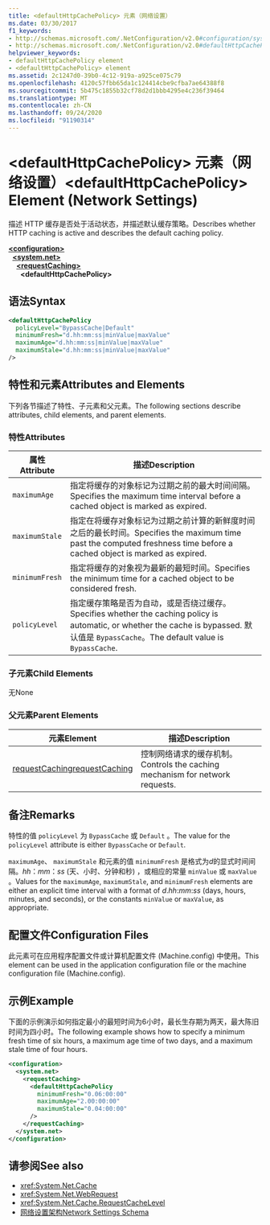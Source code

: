 ```yaml
---
title: <defaultHttpCachePolicy> 元素（网络设置）
ms.date: 03/30/2017
f1_keywords:
- http://schemas.microsoft.com/.NetConfiguration/v2.0#configuration/system.net/requestCaching/defaultHttpCachePolicy
- http://schemas.microsoft.com/.NetConfiguration/v2.0#defaultHttpCachePolicy
helpviewer_keywords:
- defaultHttpCachePolicy element
- <defaultHttpCachePolicy> element
ms.assetid: 2c1247d0-39b0-4c12-919a-a925ce075c79
ms.openlocfilehash: 4120c57fbb65da1c124414cbe9cfba7ae64388f8
ms.sourcegitcommit: 5b475c1855b32cf78d2d1bbb4295e4c236f39464
ms.translationtype: MT
ms.contentlocale: zh-CN
ms.lasthandoff: 09/24/2020
ms.locfileid: "91190314"
---
```

# <a name="defaulthttpcachepolicy-element-network-settings"></a><span data-ttu-id="d8d0a-102">\<defaultHttpCachePolicy> 元素（网络设置）</span><span class="sxs-lookup"><span data-stu-id="d8d0a-102">\<defaultHttpCachePolicy> Element (Network Settings)</span></span>

<span data-ttu-id="d8d0a-103">描述 HTTP 缓存是否处于活动状态，并描述默认缓存策略。</span><span class="sxs-lookup"><span data-stu-id="d8d0a-103">Describes whether HTTP caching is active and describes the default caching policy.</span></span>  

[**\<configuration>**](../configuration-element.md)\
&nbsp;&nbsp;[**\<system.net>**](system-net-element-network-settings.md)\
&nbsp;&nbsp;&nbsp;&nbsp;[**\<requestCaching>**](requestcaching-element-network-settings.md)\
&nbsp;&nbsp;&nbsp;&nbsp;&nbsp;&nbsp;**\<defaultHttpCachePolicy>**

## <a name="syntax"></a><span data-ttu-id="d8d0a-104">语法</span><span class="sxs-lookup"><span data-stu-id="d8d0a-104">Syntax</span></span>  
  
```xml  
<defaultHttpCachePolicy  
  policyLevel="BypassCache|Default"  
  minimumFresh="d.hh:mm:ss|minValue|maxValue"  
  maximumAge="d.hh:mm:ss|minValue|maxValue"  
  maximumStale="d.hh:mm:ss|minValue|maxValue"  
/>  
```  
  
## <a name="attributes-and-elements"></a><span data-ttu-id="d8d0a-105">特性和元素</span><span class="sxs-lookup"><span data-stu-id="d8d0a-105">Attributes and Elements</span></span>  

 <span data-ttu-id="d8d0a-106">下列各节描述了特性、子元素和父元素。</span><span class="sxs-lookup"><span data-stu-id="d8d0a-106">The following sections describe attributes, child elements, and parent elements.</span></span>  
  
### <a name="attributes"></a><span data-ttu-id="d8d0a-107">特性</span><span class="sxs-lookup"><span data-stu-id="d8d0a-107">Attributes</span></span>  
  
|<span data-ttu-id="d8d0a-108">属性</span><span class="sxs-lookup"><span data-stu-id="d8d0a-108">Attribute</span></span>|<span data-ttu-id="d8d0a-109">描述</span><span class="sxs-lookup"><span data-stu-id="d8d0a-109">Description</span></span>|  
|---------------|-----------------|  
|`maximumAge`|<span data-ttu-id="d8d0a-110">指定将缓存的对象标记为过期之前的最大时间间隔。</span><span class="sxs-lookup"><span data-stu-id="d8d0a-110">Specifies the maximum time interval before a cached object is marked as expired.</span></span>|  
|`maximumStale`|<span data-ttu-id="d8d0a-111">指定在将缓存对象标记为过期之前计算的新鲜度时间之后的最长时间。</span><span class="sxs-lookup"><span data-stu-id="d8d0a-111">Specifies the maximum time past the computed freshness time before a cached object is marked as expired.</span></span>|  
|`minimumFresh`|<span data-ttu-id="d8d0a-112">指定将缓存的对象视为最新的最短时间。</span><span class="sxs-lookup"><span data-stu-id="d8d0a-112">Specifies the minimum time for a cached object to be considered fresh.</span></span>|  
|`policyLevel`|<span data-ttu-id="d8d0a-113">指定缓存策略是否为自动，或是否绕过缓存。</span><span class="sxs-lookup"><span data-stu-id="d8d0a-113">Specifies whether the caching policy is automatic, or whether the cache is bypassed.</span></span> <span data-ttu-id="d8d0a-114">默认值是 `BypassCache`。</span><span class="sxs-lookup"><span data-stu-id="d8d0a-114">The default value is `BypassCache`.</span></span>|  
  
### <a name="child-elements"></a><span data-ttu-id="d8d0a-115">子元素</span><span class="sxs-lookup"><span data-stu-id="d8d0a-115">Child Elements</span></span>  

 <span data-ttu-id="d8d0a-116">无</span><span class="sxs-lookup"><span data-stu-id="d8d0a-116">None</span></span>  
  
### <a name="parent-elements"></a><span data-ttu-id="d8d0a-117">父元素</span><span class="sxs-lookup"><span data-stu-id="d8d0a-117">Parent Elements</span></span>  
  
|<span data-ttu-id="d8d0a-118">元素</span><span class="sxs-lookup"><span data-stu-id="d8d0a-118">Element</span></span>|<span data-ttu-id="d8d0a-119">描述</span><span class="sxs-lookup"><span data-stu-id="d8d0a-119">Description</span></span>|  
|-------------|-----------------|  
|[<span data-ttu-id="d8d0a-120">requestCaching</span><span class="sxs-lookup"><span data-stu-id="d8d0a-120">requestCaching</span></span>](requestcaching-element-network-settings.md)|<span data-ttu-id="d8d0a-121">控制网络请求的缓存机制。</span><span class="sxs-lookup"><span data-stu-id="d8d0a-121">Controls the caching mechanism for network requests.</span></span>|  
  
## <a name="remarks"></a><span data-ttu-id="d8d0a-122">备注</span><span class="sxs-lookup"><span data-stu-id="d8d0a-122">Remarks</span></span>  

 <span data-ttu-id="d8d0a-123">特性的值 `policyLevel` 为 `BypassCache` 或 `Default` 。</span><span class="sxs-lookup"><span data-stu-id="d8d0a-123">The value for the `policyLevel` attribute is either `BypassCache` or `Default`.</span></span>  
  
 <span data-ttu-id="d8d0a-124">`maximumAge`、 `maximumStale` 和元素的值 `minimumFresh` 是格式为*d*的显式时间间隔。*hh*：*mm*：*ss* (天、小时、分钟和秒) ，或相应的常量 `minValue` 或 `maxValue` 。</span><span class="sxs-lookup"><span data-stu-id="d8d0a-124">Values for the `maximumAge`, `maximumStale`, and `minimumFresh` elements are either an explicit time interval with a format of *d*.*hh*:*mm*:*ss* (days, hours, minutes, and seconds), or the constants `minValue` or `maxValue`, as appropriate.</span></span>  
  
## <a name="configuration-files"></a><span data-ttu-id="d8d0a-125">配置文件</span><span class="sxs-lookup"><span data-stu-id="d8d0a-125">Configuration Files</span></span>  

 <span data-ttu-id="d8d0a-126">此元素可在应用程序配置文件或计算机配置文件 (Machine.config) 中使用。</span><span class="sxs-lookup"><span data-stu-id="d8d0a-126">This element can be used in the application configuration file or the machine configuration file (Machine.config).</span></span>  
  
## <a name="example"></a><span data-ttu-id="d8d0a-127">示例</span><span class="sxs-lookup"><span data-stu-id="d8d0a-127">Example</span></span>  

 <span data-ttu-id="d8d0a-128">下面的示例演示如何指定最小的最短时间为6小时，最长生存期为两天，最大陈旧时间为四小时。</span><span class="sxs-lookup"><span data-stu-id="d8d0a-128">The following example shows how to specify a minimum fresh time of six hours, a maximum age time of two days, and a maximum stale time of four hours.</span></span>  
  
```xml  
<configuration>  
  <system.net>  
    <requestCaching>  
      <defaultHttpCachePolicy  
        minimumFresh="0.06:00:00"  
        maximumAge="2.00:00:00"  
        maximumStale="0.04:00:00"
      />  
    </requestCaching>  
  </system.net>  
</configuration>  
```  
  
## <a name="see-also"></a><span data-ttu-id="d8d0a-129">请参阅</span><span class="sxs-lookup"><span data-stu-id="d8d0a-129">See also</span></span>

- <xref:System.Net.Cache>
- <xref:System.Net.WebRequest>
- <xref:System.Net.Cache.RequestCacheLevel>
- [<span data-ttu-id="d8d0a-130">网络设置架构</span><span class="sxs-lookup"><span data-stu-id="d8d0a-130">Network Settings Schema</span></span>](index.md)
